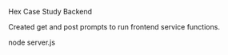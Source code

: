 Hex Case Study Backend

Created get and post prompts to run frontend service functions.

node server.js
